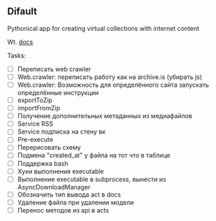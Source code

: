 ## Difault

Pythonical app for creating virtual collections with internet content

Wt. [docs](docs/ru/README.md)
<!--![Difault work scheme](readme/scheme.jpg)-->

Tasks:

- [ ] Переписать web crawler
- [ ] Web.crawler: переписать работу как на archive.is (убирать js)
- [ ] Web.crawler: Возможность для определённого сайта запускать определённые инструкции
- [ ] exportToZip
- [ ] importFromZip
- [ ] Получение дополнительных метаданных из медиафайлов
- [ ] Service RSS
- [ ] Service подписка на стену вк
- [ ] Pre-execute
- [ ] Перерисовать схему
- [ ] Подмена "created_at" у файла на тот что в таблице
- [ ] Поддержка bash
- [ ] Хуки выполнения executable
- [ ] Выполнение executable в subprocess, вынести из AsyncDownloadManager
- [ ] Обозначить тип вывода act в docs
- [ ] Удаление файла при удалении модели
- [ ] Перенос методов из api в acts
